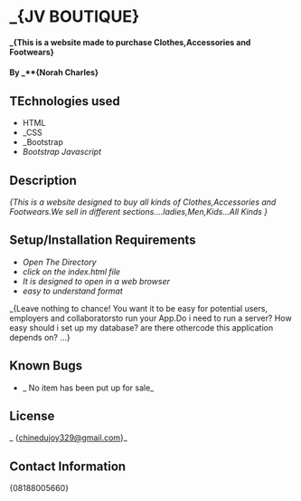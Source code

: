 # _{JV BOUTIQUE}

#### _{This is a website made to purchase Clothes,Accessories and Footwears}

#### By _**{Norah Charles}

## TEchnologies used
* HTML
* _CSS
* _Bootstrap
* _Bootstrap Javascript_

## Description
_{This is a website designed to buy all kinds of Clothes,Accessories and Footwears.We sell in different sections....ladies,Men,Kids...All Kinds }_

## Setup/Installation Requirements
* _Open The Directory_
* _click on the index.html file_
* _It is designed to open in a web browser_
* _easy to understand format_

_{Leave nothing to chance! You want it to be easy for potential users, employers and collaboratorsto run your App.Do i need to run a server? How easy should i set up my database? are there othercode this application depends on? ...}

## Known Bugs
* _ No item has been put up for sale_

## License 
_ {chinedujoy329@gmail.com}_

## Contact Information
{08188005660}
